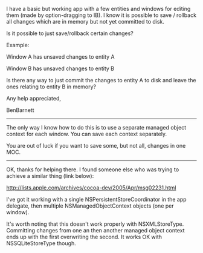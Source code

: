 I have a basic but working app with a few entities and windows for editing them (made by option-dragging to IB). I know it is possible to save / rollback all changes which are in memory but not yet committed to disk.

Is it possible to just save/rollback certain changes?

Example:

Window A has unsaved changes to entity A

Window B has unsaved changes to entity B


Is there any way to just commit the changes to entity A to disk and leave the ones relating to entity B in memory?

Any help appreciated,

BenBarnett

----

The only way I know how to do this is to use a separate managed object context for each window. You can save each context separately.

You are out of luck if you want to save some, but not all, changes in one MOC.

----

OK, thanks for helping there. I found someone else who was trying to achieve a similar thing (link below):

http://lists.apple.com/archives/cocoa-dev/2005/Apr/msg02231.html


I've got it working with a single NSPersistentStoreCoordinator in the app delegate, then multiple NSManagedObjectContext objects (one per window).

It's worth noting that this doesn't work properly with NSXMLStoreType. Committing changes from one an then another managed object context ends up with the first overwriting the second. It works OK with NSSQLiteStoreType though.
